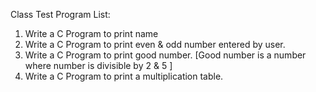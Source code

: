 Class Test Program List:

01. Write a C Program to print name
02. Write a C Program to print even & odd number entered by user.
03. Write a C Program to print  good number. [Good number is a number where number is divisible by 2 & 5 ]
04. Write a C Program to print a multiplication table.
